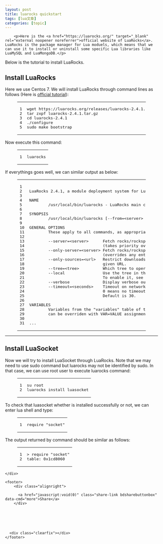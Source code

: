 ```yaml
---
layout: post
title: luarocks quickstart 
tags: [lua文章]
categories: [topic]
---
```

<div class="entry">
      
      
        <p>Here is the <a href="https://luarocks.org/" target="_blank" rel="external noopener noreferrer">official website of LuaRocks</a>. LuaRocks is the package manager for Lua moduels, which means that we can use it to install or uninstall some specific Lua libraries like LuaMySQL and LuaMongoDB.</p>
<p>Below is the tutorial to install LuaRocks.</p>
<h2 id="Install-LuaRocks"><a href="#Install-LuaRocks" class="headerlink" title="Install LuaRocks"></a>Install LuaRocks</h2><p>Here we use Centos 7. We will install LuaRocks through command lines as follows (Here is <a href="https://luarocks.org/#quick-start" target="_blank" rel="external noopener noreferrer">official tutorial</a>):<br/></p><figure class="highlight bash"><table><tbody><tr><td class="gutter"><pre><span class="line">1</span><br/><span class="line">2</span><br/><span class="line">3</span><br/><span class="line">4</span><br/><span class="line">5</span><br/></pre></td><td class="code"><pre><span class="line">wget https://luarocks.org/releases/luarocks-2.4.1.tar.gz</span><br/><span class="line">tar zxpf luarocks-2.4.1.tar.gz</span><br/><span class="line"><span class="built_in">cd</span> luarocks-2.4.1</span><br/><span class="line">./configure</span><br/><span class="line">sudo make bootstrap</span><br/></pre></td></tr></tbody></table></figure><p></p>
<p>Now execute this command:<br/></p><figure class="highlight bash"><table><tbody><tr><td class="gutter"><pre><span class="line">1</span><br/></pre></td><td class="code"><pre><span class="line">luarocks</span><br/></pre></td></tr></tbody></table></figure><p></p>
<p>If everythings goes well, we can similar output as below:<br/></p><figure class="highlight bash"><table><tbody><tr><td class="gutter"><pre><span class="line">1</span><br/><span class="line">2</span><br/><span class="line">3</span><br/><span class="line">4</span><br/><span class="line">5</span><br/><span class="line">6</span><br/><span class="line">7</span><br/><span class="line">8</span><br/><span class="line">9</span><br/><span class="line">10</span><br/><span class="line">11</span><br/><span class="line">12</span><br/><span class="line">13</span><br/><span class="line">14</span><br/><span class="line">15</span><br/><span class="line">16</span><br/><span class="line">17</span><br/><span class="line">18</span><br/><span class="line">19</span><br/><span class="line">20</span><br/><span class="line">21</span><br/><span class="line">22</span><br/><span class="line">23</span><br/><span class="line">24</span><br/><span class="line">25</span><br/><span class="line">26</span><br/><span class="line">27</span><br/><span class="line">28</span><br/><span class="line">29</span><br/><span class="line">30</span><br/><span class="line">31</span><br/></pre></td><td class="code"><pre><span class="line"></span><br/><span class="line">LuaRocks 2.4.1, a module deployment system <span class="keyword">for</span> Lua</span><br/><span class="line"></span><br/><span class="line">NAME</span><br/><span class="line">        /usr/<span class="built_in">local</span>/bin/luarocks - LuaRocks main <span class="built_in">command</span>-line interface</span><br/><span class="line"></span><br/><span class="line">SYNOPSIS</span><br/><span class="line">        /usr/<span class="built_in">local</span>/bin/luarocks [--from=&lt;server&gt; | --only-from=&lt;server&gt;] [--to=&lt;tree&gt;] [VAR=VALUE]... &lt;<span class="built_in">command</span>&gt; [&lt;argument&gt;] </span><br/><span class="line"></span><br/><span class="line">GENERAL OPTIONS</span><br/><span class="line">        These apply to all commands, as appropriate:</span><br/><span class="line"></span><br/><span class="line">        --server=&lt;server&gt;      Fetch rocks/rockspecs from this server</span><br/><span class="line">                               (takes priority over config file)</span><br/><span class="line">        --only-server=&lt;server&gt; Fetch rocks/rockspecs from this server only</span><br/><span class="line">                               (overrides any entries <span class="keyword">in</span> the config file)</span><br/><span class="line">        --only-sources=&lt;url&gt;   Restrict downloads to paths matching the</span><br/><span class="line">                               given URL.</span><br/><span class="line">        --tree=&lt;tree&gt;          Which tree to operate on.</span><br/><span class="line">        --local                Use the tree <span class="keyword">in</span> the user<span class="string">&#39;s home directory.</span><br/><span class="line">                               To enable it, see &#39;</span>/usr/<span class="built_in">local</span>/bin/luarocks <span class="built_in">help</span> path<span class="string">&#39;.                     </span><br/><span class="line">        --verbose              Display verbose output of commands executed.                               </span><br/><span class="line">        --timeout=&lt;seconds&gt;    Timeout on network operations, in seconds.                                 </span><br/><span class="line">                               0 means no timeout (wait forever).                                         </span><br/><span class="line">                               Default is 30.                                                             </span><br/><span class="line">                                                                                                          </span><br/><span class="line">VARIABLES                                                                                                 </span><br/><span class="line">        Variables from the &#34;variables&#34; table of the configuration file                                    </span><br/><span class="line">        can be overriden with VAR=VALUE assignments. </span><br/><span class="line"></span><br/><span class="line">...</span></span><br/></pre></td></tr></tbody></table></figure><p></p>
<hr/>

<h2 id="Install-LuaSocket"><a href="#Install-LuaSocket" class="headerlink" title="Install LuaSocket"></a>Install LuaSocket</h2><p>Now we will try to install LuaSocket through LuaRocks. Note that we may need to use sudo command but luarocks may not be identified by sudo. In that case, we can use root user to execute luarocks command:<br/></p><figure class="highlight bash"><table><tbody><tr><td class="gutter"><pre><span class="line">1</span><br/><span class="line">2</span><br/></pre></td><td class="code"><pre><span class="line">su root</span><br/><span class="line">luarocks install luasocket</span><br/></pre></td></tr></tbody></table></figure><p></p>
<p>To check that luasocket whether is installed successfully or not, we can enter lua shell and type:<br/></p><figure class="highlight bash"><table><tbody><tr><td class="gutter"><pre><span class="line">1</span><br/></pre></td><td class="code"><pre><span class="line">require <span class="string">&#34;socket&#34;</span></span><br/></pre></td></tr></tbody></table></figure><p></p>
<p>The output returned by command should be similar as follows:<br/></p><figure class="highlight bash"><table><tbody><tr><td class="gutter"><pre><span class="line">1</span><br/><span class="line">2</span><br/></pre></td><td class="code"><pre><span class="line">&gt; require <span class="string">&#34;socket&#34;</span></span><br/><span class="line">table: 0x1<span class="built_in">cd</span>8060</span><br/></pre></td></tr></tbody></table></figure><p></p>

      
    </div>
    
    <footer>
        <div class="alignright">
          
          <a href="javascript:void(0)" class="share-link bdsharebuttonbox" data-cmd="more">Share</a>
        </div>
        
        
  
  

        
      <div class="clearfix"></div>
    </footer>
